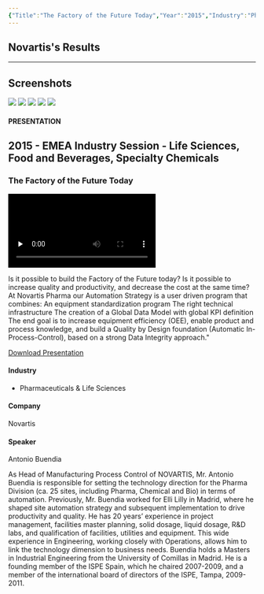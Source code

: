 ```yaml
---
{"Title":"The Factory of the Future Today","Year":"2015","Industry":"Pharmaceuticals & Life Sciences","URL":"https://resources.osisoft.com/presentations/the-factory-of-the-future-today/","PDF":"https://cdn.osisoft.com/corp/en/media/presentations/2015/EMEA2015/PDF/UC15EU02PH07_Novartis_Buendia_TheFactoryoftheFutureToday.pdf","Company":"Novartis","Keywords":["OEE"],"dg-publish":true,"permalink":"/aveva/customer-stories/2015/2015-novartis-the-factory-of-the-future-today/","dgPassFrontmatter":true}
---
```


## Novartis's Results

---
## Screenshots
![](https://i.imgur.com/KBIaOAn.png)
![](https://i.imgur.com/sBvgYdd.png)
![](https://i.imgur.com/6hn8x3f.png)
![](https://i.imgur.com/GxDHDpl.png)
![](https://i.imgur.com/xFI0yIf.png)

#### PRESENTATION

## 2015 - EMEA Industry Session - Life Sciences, Food and Beverages, Specialty Chemicals

### The Factory of the Future Today

<video src="https://cdn.osisoft.com/corp/en/media/presentations/2015/EMEA2015/Video/UC15EU02PH07_Novartis_Buendia_TheFactoryoftheFutureToday_v1.mp4" poster="https://cdn.osisoft.com/corp/en/media/presentations/2015/EMEA2015/Video/UC15EU02PH07_Novartis_Buendia_TheFactoryoftheFutureToday_v1.jpg" id="ctl00_MainContent_ctl00_presVideo" class="embed-responsive-item" style="background-color: black; max-width: 640px; max-height: 360px" preload="none" controls="controls"></video>

Is it possible to build the Factory of the Future today? Is it possible to increase quality and productivity, and decrease the cost at the same time? At Novartis Pharma our Automation Strategy is a user driven program that combines: An equipment standardization program The right technical infrastructure The creation of a Global Data Model with global KPI definition The end goal is to increase equipment efficiency (OEE), enable product and process knowledge, and build a Quality by Design foundation (Automatic In-Process-Control), based on a strong Data Integrity approach."

[Download Presentation](https://cdn.osisoft.com/corp/en/media/presentations/2015/EMEA2015/PDF/UC15EU02PH07_Novartis_Buendia_TheFactoryoftheFutureToday.pdf)

#### Industry

- Pharmaceuticals & Life Sciences

#### Company

Novartis

#### Speaker

Antonio Buendia

As Head of Manufacturing Process Control of NOVARTIS, Mr. Antonio Buendia is responsible for setting the technology direction for the Pharma Division (ca. 25 sites, including Pharma, Chemical and Bio) in terms of automation. Previously, Mr. Buendia worked for Elli Lilly in Madrid, where he shaped site automation strategy and subsequent implementation to drive productivity and quality. He has 20 years’ experience in project management, facilities master planning, solid dosage, liquid dosage, R&D labs, and qualification of facilities, utilities and equipment. This wide experience in Engineering, working closely with Operations, allows him to link the technology dimension to business needs. Buendia holds a Masters in Industrial Engineering from the University of Comillas in Madrid. He is a founding member of the ISPE Spain, which he chaired 2007-2009, and a member of the international board of directors of the ISPE, Tampa, 2009-2011.